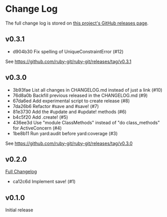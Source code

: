 <!--
# @markup markdown
# @title Change Log
-->

# Change Log

The full change log is stored on [this project's GitHub releases page](https://github.com/jcouball/active_model_persistence/releases).

## v0.3.1

* d904b30 Fix spelling of UniqueConstraintError (#12)

See https://github.com/ruby-git/ruby-git/releases/tag/v0.3.1

## v0.3.0

* 3b93fae List all changes in CHANGELOG.md instead of just a link (#10)
* 76d8a0b Backfill previous released in the CHANGELOG.md (#9)
* 67da6ed Add experimental script to create release (#8)
* 7da26b6 Refactor #save and #save! (#7)
* 81e3730 Add the #update and #update! methods (#6)
* b4c5f20 Add .create! (#5)
* 436ee3d Use "module ClassMethods" instead of "do class_methods" for ActiveConcern (#4)
* 1be8b11 Run yard:audit before yard:coverage (#3)

See https://github.com/ruby-git/ruby-git/releases/tag/v0.3.0

## v0.2.0

[Full Changelog](https://github.com/jcouball/active_model_persistence/compare/v0.1.0...v0.2.0)

* ca12c6d Implement save! (#1)

## v0.1.0

Initial release
